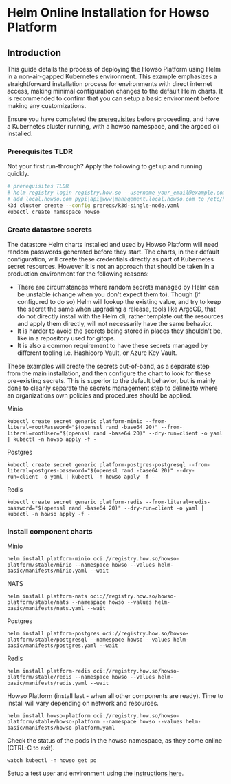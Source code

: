 # Helm Online Installation for Howso Platform

## Introduction
This guide details the process of deploying the Howso Platform using Helm in a non-air-gapped Kubernetes environment.
This example emphasizes a straightforward installation process for environments with direct internet access, making minimal configuration changes to the default Helm charts.  It is recommended to confirm that you can setup a basic environment before making any customizations.

Ensure you have completed the [prerequisites](../prereqs/README.md) before proceeding, and have a Kubernetes cluster running, with a howso namespace, and the argocd cli installed.   

### Prerequisites TLDR
Not your first run-through?  Apply the following to get up and running quickly. 
```sh
# prerequisites TLDR
# helm registry login registry.how.so --username your_email@example.com --password your_license_id 
# add local.howso.com pypi|api|www|management.local.howso.com to /etc/hosts 
k3d cluster create --config prereqs/k3d-single-node.yaml
kubectl create namespace howso
```

### Create datastore secrets 
The datastore Helm charts installed and used by Howso Platform will need random passwords generated before they start.  The charts, in their default configuration, will create these credentials directly as part of Kubernetes secret resources.  However it is not an approach that should be taken in a production environment for the following reasons:   

- There are circumstances where random secrets managed by Helm can be unstable (change when you don't expect them to).  Though (if configured to do so) Helm will lookup the existing value, and try to keep the secret the same when upgrading a release, tools like ArgoCD, that do not directly install with the Helm cli, rather template out the resources and apply them directly, will not necessarily have the same behavior. 
- It is harder to avoid the secrets being stored in places they shouldn't be, like in a repository used for gitops.
- It is also a common requirement to have these secrets managed by different tooling i.e. Hashicorp Vault, or Azure Key Vault. 

These examples will create the secrets out-of-band, as a separate step from the main installation, and then configure the chart to look for these pre-existing secrets.  This is superior to the default behavior, but is mainly done to cleanly separate the secrets management step to delineate where an organizations own policies and procedures should be applied.

Minio
```
kubectl create secret generic platform-minio --from-literal=rootPassword="$(openssl rand -base64 20)" --from-literal=rootUser="$(openssl rand -base64 20)" --dry-run=client -o yaml | kubectl -n howso apply -f -
```

Postgres
```
kubectl create secret generic platform-postgres-postgresql --from-literal=postgres-password="$(openssl rand -base64 20)" --dry-run=client -o yaml | kubectl -n howso apply -f -
```

Redis
```
kubectl create secret generic platform-redis --from-literal=redis-password="$(openssl rand -base64 20)" --dry-run=client -o yaml | kubectl -n howso apply -f -
```


### Install component charts 

Minio
```
helm install platform-minio oci://registry.how.so/howso-platform/stable/minio --namespace howso --values helm-basic/manifests/minio.yaml --wait
```

NATS
```
helm install platform-nats oci://registry.how.so/howso-platform/stable/nats --namespace howso --values helm-basic/manifests/nats.yaml --wait
```

Postgres
```
helm install platform-postgres oci://registry.how.so/howso-platform/stable/postgresql --namespace howso --values helm-basic/manifests/postgres.yaml --wait
```

Redis
```
helm install platform-redis oci://registry.how.so/howso-platform/stable/redis --namespace howso --values helm-basic/manifests/redis.yaml --wait
```

Howso Platform (install last - when all other components are ready).  Time to install will vary depending on network and resources.  
```
helm install howso-platform oci://registry.how.so/howso-platform/stable/howso-platform --namespace howso --values helm-basic/manifests/howso-platform.yaml
```

Check the status of the pods in the howso namespace, as they come online (CTRL-C to exit).
```
watch kubectl -n howso get po 
```

Setup a test user and environment using the [instructions here](../common/README.md#login-to-the-howso-platform).